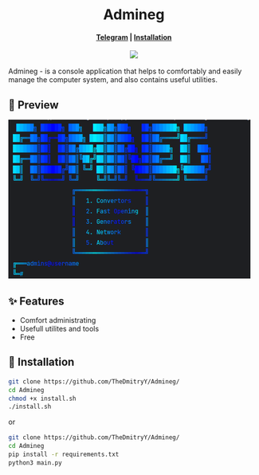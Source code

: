 <h1 align="center">Admineg</h1>
<h4 align="center">
  <a href="https://t.me/horekisun">Telegram</a>
  |
  <a href="https://github.com/TheDmitryY/Admineg#-installation"">Installation</a>
</h4>

<p align="center">
<img src="https://img.shields.io/badge/version-1.0.2-blue">
  
Admineg - is a console application that helps to comfortably and easily manage the computer system, and also contains useful utilities.
</p>

## 👀 Preview

![image](Images/image.png)

## ✨ Features
- Comfort administrating
- Usefull utilites and tools
- Free

 ## 🌟 Installation
  ```sh
git clone https://github.com/TheDmitryY/Admineg/
cd Admineg
chmod +x install.sh
./install.sh
```
or
  ```sh
git clone https://github.com/TheDmitryY/Admineg/
cd Admineg
pip install -r requirements.txt
python3 main.py
```
